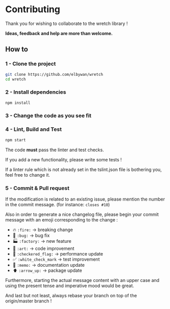 # Contributing

Thank you for wishing to collaborate to the wretch library !

**Ideas, feedback and help are more than welcome.**

## How to

### 1 - Clone the project

```bash
git clone https://github.com/elbywan/wretch
cd wretch
```

### 2 - Install dependencies

```bash
npm install
```

### 3 - Change the code as you see fit

### 4 - Lint, Build and Test

```bash
npm start
```

The code **must** pass the linter and test checks.

If you add a new functionality, please write some tests !

If a linter rule which is not already set in the tslint.json file is bothering you, feel free to change it.

### 5 - Commit & Pull request

If the modification is related to an existing issue, please mention the number in the commit message. (for instance: `closes #10`)

Also in order to generate a nice changelog file, please begin your commit message with an emoji corresponding to the change :

- :fire: `:fire:` -> breaking change
- :bug: `:bug:` -> bug fix
- :factory: `:factory:` -> new feature
- :art: `:art:` -> code improvement
- :checkered_flag: `:checkered_flag:` -> performance update
- :white_check_mark: `:white_check_mark` -> test improvement
- :memo: `:memo:` -> documentation update
- :arrow_up: `:arrow_up:` -> package update

Furthermore, starting the actual message content with an upper case and using the present tense and imperative mood would be great.

And last but not least, always rebase your branch on top of the origin/master branch !
